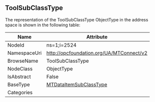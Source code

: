 <!-- objecttype -->
## ToolSubClassType
  
<!-- end of text -->
The representation of the ToolSubClassType ObjectType in the address space is shown in the following table:  

|Name|Attribute|
|---|---|
|NodeId|ns=1;i=2524|
|NamespaceUri|http://opcfoundation.org/UA/MTConnect/v2|
|BrowseName|ToolSubClassType|
|NodeClass|ObjectType|
|IsAbstract|False|
|BaseType|[MTDataItemSubClassType](../../ObjectTypes/MTDataItemSubClassType/readme.md)|
|Categories||

